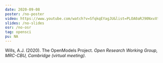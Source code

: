 ```yaml
---
date: 2020-09-08
poster: /no-poster
video: https://www.youtube.com/watch?v=SfqkqEYagJU&list=PLOA0aRJ90NxvXtMt5Si5ukmR9LYfvDueB&index=10
slides: /no-slides
osr: /no-osr
tag: opensci
pu: NA
---
```


Wills, A.J. (2020). The OpenModels Project. _Open Research Working Group, MRC-CBU, Cambridge (virtual meeting)_.

